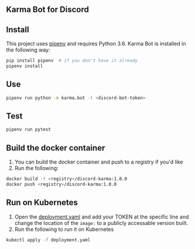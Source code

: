 ## Karma Bot for Discord

## Install

This project uses [pipenv](https://pipenv.readthedocs.io/en/latest/) and requires Python 3.6. Karma Bot is installed in the following way:

```bash
pip install pipenv  # if you don't have it already
pipenv install
```

## Use

```bash
pipenv run python -m karma.bot -t <discord-bot-token>
```

## Test

```bash
pipenv run pytest
```

## Build the docker container

1. You can build the docker container and push to a registry if you'd like
1. Run the following:
```bash
docker build -t <registry>/discord-karma:1.0.0
docker push <registry>/discord-karma:1.0.0
```

## Run on Kubernetes

1. Open the [deployment.yaml](./deployment.yaml) and add your TOKEN at the specific line and
change the location of the `image:` to a publicly accessable version built.
1. Run the following to run it on Kubernetes
```bash
kubectl apply -f deployment.yaml
```

